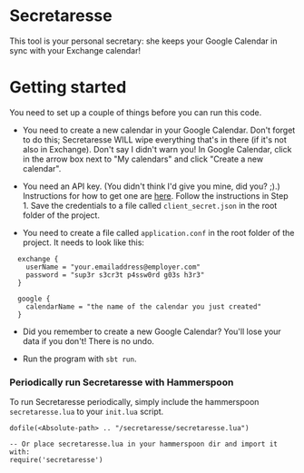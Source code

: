 # Secretaresse

This tool is your personal secretary: she keeps your Google Calendar in sync with your Exchange calendar!


# Getting started

You need to set up a couple of things before you can run this code.

* You need to create a new calendar in your Google Calendar. Don't forget to do this; Secretaresse WILL wipe everything that's in there (if it's not also in Exchange). Don't say I didn't warn you! In Google Calendar, click in the arrow box next to "My calendars" and click "Create a new calendar".

* You need an API key. (You didn't think I'd give you mine, did you? ;).) Instructions for how to get one are [here](https://developers.google.com/google-apps/calendar/quickstart/java). Follow the instructions in Step 1. Save the credentials to a file called `client_secret.json` in the root folder of the project.

* You need to create a file called `application.conf` in the root folder of the project. It needs to look like this:

```
  exchange {
    userName = "your.emailaddress@employer.com"
    password = "sup3r s3cr3t p4ssw0rd g03s h3r3"
  }

  google {
    calendarName = "the name of the calendar you just created"
  }
```

* Did you remember to create a new Google Calendar? You'll lose your data if you don't! There is no undo.

* Run the program with `sbt run`.

### Periodically run Secretaresse with Hammerspoon
To run Secretaresse periodically, simply include the hammerspoon `secretaresse.lua` to your `init.lua` script.
```
dofile(<Absolute-path> .. "/secretaresse/secretaresse.lua")

-- Or place secretaresse.lua in your hammerspoon dir and import it with:
require('secretaresse')
```

